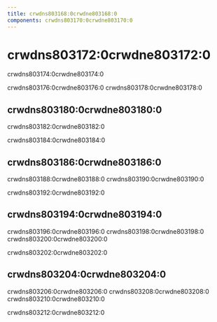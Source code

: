 ```yaml
---
title: crwdns803168:0crwdne803168:0
components: crwdns803170:0crwdne803170:0
---
```

# crwdns803172:0crwdne803172:0

<p class="description">crwdns803174:0crwdne803174:0</p>

crwdns803176:0crwdne803176:0 crwdns803178:0crwdne803178:0

## crwdns803180:0crwdne803180:0

crwdns803182:0crwdne803182:0

crwdns803184:0crwdne803184:0

## crwdns803186:0crwdne803186:0

crwdns803188:0crwdne803188:0 crwdns803190:0crwdne803190:0

crwdns803192:0crwdne803192:0

## crwdns803194:0crwdne803194:0

crwdns803196:0crwdne803196:0 crwdns803198:0crwdne803198:0 crwdns803200:0crwdne803200:0

crwdns803202:0crwdne803202:0

## crwdns803204:0crwdne803204:0

crwdns803206:0crwdne803206:0 crwdns803208:0crwdne803208:0 crwdns803210:0crwdne803210:0

crwdns803212:0crwdne803212:0